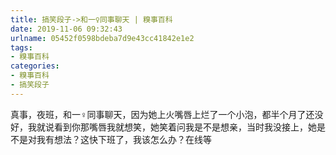 ```yaml
---
title: 搞笑段子->和一♀同事聊天 | 糗事百科
date: 2019-11-06 09:32:43
urlname: 05452f0598bdeba7d9e43cc41842e1e2
tags: 
- 糗事百科
categories:
- 糗事百科
- 搞笑段子
---
```

真事，夜班，和一♀同事聊天，因为她上火嘴唇上烂了一个小泡，都半个月了还没好，我就说看到你那嘴唇我就想笑，她笑着问我是不是想亲，当时我没接上，她是不是对我有想法？这快下班了，我该怎么办？在线等


